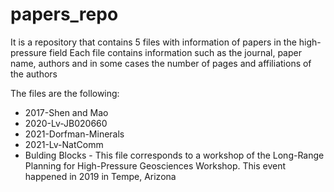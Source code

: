 # papers_repo 
It is a repository that contains 5 files with information of papers in the high-pressure field
Each file contains information such as the journal, paper name, authors and in some cases the number of pages and affiliations of the authors

The files are the following:
* 2017-Shen and Mao
* 2020-Lv-JB020660
* 2021-Dorfman-Minerals
* 2021-Lv-NatComm
* Bulding Blocks - This file corresponds to a workshop of the Long-Range Planning for High-Pressure Geosciences Workshop. This event happened in 2019 in Tempe, Arizona
